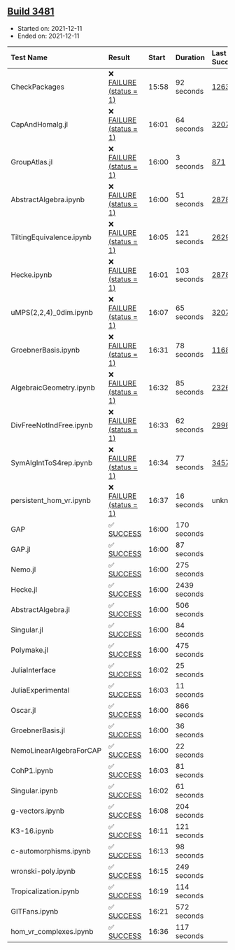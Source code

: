 ## [Build 3481](https://oscarci.mathematik.uni-kl.de/job/oscar-stable/3481/)

* Started on: 2021-12-11
* Ended on: 2021-12-11

| Test Name    | Result | Start | Duration | Last Success | First Failure |
|:-------------|:-------|:------|:---------|:-------------|:--------------|
| CheckPackages | ❌ [FAILURE (status = 1)](https://oscarci.mathematik.uni-kl.de/job/oscar-stable/3481/artifact/logs/build-3481/CheckPackages.log) | 15:58 | 92 seconds | [1263](https://oscarci.mathematik.uni-kl.de/job/oscar-stable/1263/) | [1264](https://oscarci.mathematik.uni-kl.de/job/oscar-stable/1264/) |
| CapAndHomalg.jl | ❌ [FAILURE (status = 1)](https://oscarci.mathematik.uni-kl.de/job/oscar-stable/3481/artifact/logs/build-3481/CapAndHomalg.jl.log) | 16:01 | 64 seconds | [3207](https://oscarci.mathematik.uni-kl.de/job/oscar-stable/3207/) | [3208](https://oscarci.mathematik.uni-kl.de/job/oscar-stable/3208/) |
| GroupAtlas.jl | ❌ [FAILURE (status = 1)](https://oscarci.mathematik.uni-kl.de/job/oscar-stable/3481/artifact/logs/build-3481/GroupAtlas.jl.log) | 16:00 | 3 seconds | [871](https://oscarci.mathematik.uni-kl.de/job/oscar-stable/871/) | [872](https://oscarci.mathematik.uni-kl.de/job/oscar-stable/872/) |
| AbstractAlgebra.ipynb | ❌ [FAILURE (status = 1)](https://oscarci.mathematik.uni-kl.de/job/oscar-stable/3481/artifact/logs/build-3481/AbstractAlgebra.ipynb.log) | 16:00 | 51 seconds | [2878](https://oscarci.mathematik.uni-kl.de/job/oscar-stable/2878/) | [2879](https://oscarci.mathematik.uni-kl.de/job/oscar-stable/2879/) |
| TiltingEquivalence.ipynb | ❌ [FAILURE (status = 1)](https://oscarci.mathematik.uni-kl.de/job/oscar-stable/3481/artifact/logs/build-3481/TiltingEquivalence.ipynb.log) | 16:05 | 121 seconds | [2629](https://oscarci.mathematik.uni-kl.de/job/oscar-stable/2629/) | [2630](https://oscarci.mathematik.uni-kl.de/job/oscar-stable/2630/) |
| Hecke.ipynb | ❌ [FAILURE (status = 1)](https://oscarci.mathematik.uni-kl.de/job/oscar-stable/3481/artifact/logs/build-3481/Hecke.ipynb.log) | 16:01 | 103 seconds | [2878](https://oscarci.mathematik.uni-kl.de/job/oscar-stable/2878/) | [2879](https://oscarci.mathematik.uni-kl.de/job/oscar-stable/2879/) |
| uMPS(2,2,4)_0dim.ipynb | ❌ [FAILURE (status = 1)](https://oscarci.mathematik.uni-kl.de/job/oscar-stable/3481/artifact/logs/build-3481/uMPS-2-2-4-_0dim.ipynb.log) | 16:07 | 65 seconds | [3207](https://oscarci.mathematik.uni-kl.de/job/oscar-stable/3207/) | [3208](https://oscarci.mathematik.uni-kl.de/job/oscar-stable/3208/) |
| GroebnerBasis.ipynb | ❌ [FAILURE (status = 1)](https://oscarci.mathematik.uni-kl.de/job/oscar-stable/3481/artifact/logs/build-3481/GroebnerBasis.ipynb.log) | 16:31 | 78 seconds | [1168](https://oscarci.mathematik.uni-kl.de/job/oscar-stable/1168/) | [1169](https://oscarci.mathematik.uni-kl.de/job/oscar-stable/1169/) |
| AlgebraicGeometry.ipynb | ❌ [FAILURE (status = 1)](https://oscarci.mathematik.uni-kl.de/job/oscar-stable/3481/artifact/logs/build-3481/AlgebraicGeometry.ipynb.log) | 16:32 | 85 seconds | [2326](https://oscarci.mathematik.uni-kl.de/job/oscar-stable/2326/) | [2327](https://oscarci.mathematik.uni-kl.de/job/oscar-stable/2327/) |
| DivFreeNotIndFree.ipynb | ❌ [FAILURE (status = 1)](https://oscarci.mathematik.uni-kl.de/job/oscar-stable/3481/artifact/logs/build-3481/DivFreeNotIndFree.ipynb.log) | 16:33 | 62 seconds | [2998](https://oscarci.mathematik.uni-kl.de/job/oscar-stable/2998/) | [2999](https://oscarci.mathematik.uni-kl.de/job/oscar-stable/2999/) |
| SymAlgIntToS4rep.ipynb | ❌ [FAILURE (status = 1)](https://oscarci.mathematik.uni-kl.de/job/oscar-stable/3481/artifact/logs/build-3481/SymAlgIntToS4rep.ipynb.log) | 16:34 | 77 seconds | [3457](https://oscarci.mathematik.uni-kl.de/job/oscar-stable/3457/) | [3458](https://oscarci.mathematik.uni-kl.de/job/oscar-stable/3458/) |
| persistent_hom_vr.ipynb | ❌ [FAILURE (status = 1)](https://oscarci.mathematik.uni-kl.de/job/oscar-stable/3481/artifact/logs/build-3481/persistent_hom_vr.ipynb.log) | 16:37 | 16 seconds | unknown | unknown |
| GAP | ✅ [SUCCESS](https://oscarci.mathematik.uni-kl.de/job/oscar-stable/3481/artifact/logs/build-3481/GAP.log) | 16:00 | 170 seconds |  |  |
| GAP.jl | ✅ [SUCCESS](https://oscarci.mathematik.uni-kl.de/job/oscar-stable/3481/artifact/logs/build-3481/GAP.jl.log) | 16:00 | 87 seconds |  |  |
| Nemo.jl | ✅ [SUCCESS](https://oscarci.mathematik.uni-kl.de/job/oscar-stable/3481/artifact/logs/build-3481/Nemo.jl.log) | 16:00 | 275 seconds |  |  |
| Hecke.jl | ✅ [SUCCESS](https://oscarci.mathematik.uni-kl.de/job/oscar-stable/3481/artifact/logs/build-3481/Hecke.jl.log) | 16:00 | 2439 seconds |  |  |
| AbstractAlgebra.jl | ✅ [SUCCESS](https://oscarci.mathematik.uni-kl.de/job/oscar-stable/3481/artifact/logs/build-3481/AbstractAlgebra.jl.log) | 16:00 | 506 seconds |  |  |
| Singular.jl | ✅ [SUCCESS](https://oscarci.mathematik.uni-kl.de/job/oscar-stable/3481/artifact/logs/build-3481/Singular.jl.log) | 16:00 | 84 seconds |  |  |
| Polymake.jl | ✅ [SUCCESS](https://oscarci.mathematik.uni-kl.de/job/oscar-stable/3481/artifact/logs/build-3481/Polymake.jl.log) | 16:00 | 475 seconds |  |  |
| JuliaInterface | ✅ [SUCCESS](https://oscarci.mathematik.uni-kl.de/job/oscar-stable/3481/artifact/logs/build-3481/JuliaInterface.log) | 16:02 | 25 seconds |  |  |
| JuliaExperimental | ✅ [SUCCESS](https://oscarci.mathematik.uni-kl.de/job/oscar-stable/3481/artifact/logs/build-3481/JuliaExperimental.log) | 16:03 | 11 seconds |  |  |
| Oscar.jl | ✅ [SUCCESS](https://oscarci.mathematik.uni-kl.de/job/oscar-stable/3481/artifact/logs/build-3481/Oscar.jl.log) | 16:00 | 866 seconds |  |  |
| GroebnerBasis.jl | ✅ [SUCCESS](https://oscarci.mathematik.uni-kl.de/job/oscar-stable/3481/artifact/logs/build-3481/GroebnerBasis.jl.log) | 16:00 | 36 seconds |  |  |
| NemoLinearAlgebraForCAP | ✅ [SUCCESS](https://oscarci.mathematik.uni-kl.de/job/oscar-stable/3481/artifact/logs/build-3481/NemoLinearAlgebraForCAP.log) | 16:00 | 22 seconds |  |  |
| CohP1.ipynb | ✅ [SUCCESS](https://oscarci.mathematik.uni-kl.de/job/oscar-stable/3481/artifact/logs/build-3481/CohP1.ipynb.log) | 16:03 | 81 seconds |  |  |
| Singular.ipynb | ✅ [SUCCESS](https://oscarci.mathematik.uni-kl.de/job/oscar-stable/3481/artifact/logs/build-3481/Singular.ipynb.log) | 16:02 | 61 seconds |  |  |
| g-vectors.ipynb | ✅ [SUCCESS](https://oscarci.mathematik.uni-kl.de/job/oscar-stable/3481/artifact/logs/build-3481/g-vectors.ipynb.log) | 16:08 | 204 seconds |  |  |
| K3-16.ipynb | ✅ [SUCCESS](https://oscarci.mathematik.uni-kl.de/job/oscar-stable/3481/artifact/logs/build-3481/K3-16.ipynb.log) | 16:11 | 121 seconds |  |  |
| c-automorphisms.ipynb | ✅ [SUCCESS](https://oscarci.mathematik.uni-kl.de/job/oscar-stable/3481/artifact/logs/build-3481/c-automorphisms.ipynb.log) | 16:13 | 98 seconds |  |  |
| wronski-poly.ipynb | ✅ [SUCCESS](https://oscarci.mathematik.uni-kl.de/job/oscar-stable/3481/artifact/logs/build-3481/wronski-poly.ipynb.log) | 16:15 | 249 seconds |  |  |
| Tropicalization.ipynb | ✅ [SUCCESS](https://oscarci.mathematik.uni-kl.de/job/oscar-stable/3481/artifact/logs/build-3481/Tropicalization.ipynb.log) | 16:19 | 114 seconds |  |  |
| GITFans.ipynb | ✅ [SUCCESS](https://oscarci.mathematik.uni-kl.de/job/oscar-stable/3481/artifact/logs/build-3481/GITFans.ipynb.log) | 16:21 | 572 seconds |  |  |
| hom_vr_complexes.ipynb | ✅ [SUCCESS](https://oscarci.mathematik.uni-kl.de/job/oscar-stable/3481/artifact/logs/build-3481/hom_vr_complexes.ipynb.log) | 16:36 | 117 seconds |  |  |
